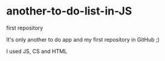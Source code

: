 # another-to-do-list-in-JS
first repository

It's only another to do app and my first repository in GitHub ;)

I used JS, CS and HTML
